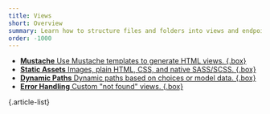 ```yaml
---
title: Views
short: Overview
summary: Learn how to structure files and folders into views and endpoints.
order: -1000
---
```


- [**Mustache** Use Mustache templates to generate HTML views. {.box}](/🗄/Article/views/mustache.md)
- [**Static Assets** Images, plain HTML, CSS, and native SASS/SCSS. {.box}](/🗄/Article/views/assets.md)
- [**Dynamic Paths** Dynamic paths based on choices or model data. {.box}](/🗄/Article/views/dynamic.md)
- [**Error Handling** Custom "not found" views. {.box}](/🗄/Article/views/errors.md)

{.article-list}
